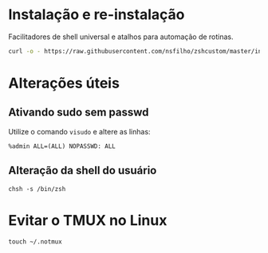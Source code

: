 # Instalação e re-instalação

Facilitadores de shell universal e atalhos para automação de rotinas.

```sh
curl -o - https://raw.githubusercontent.com/nsfilho/zshcustom/master/install.sh | /bin/sh -
```

# Alterações úteis

## Ativando sudo sem passwd

Utilize o comando `visudo` e altere as linhas:

```
%admin ALL=(ALL) NOPASSWD: ALL
```

## Alteração da shell do usuário

```
chsh -s /bin/zsh
```

# Evitar o TMUX no Linux

```
touch ~/.notmux
```
